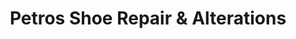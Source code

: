 ---
title: "Petros Shoe Repair & Alterations"
url: /fresno/petros-shoe-repair-und-alterations/
shop: Schuhe
---